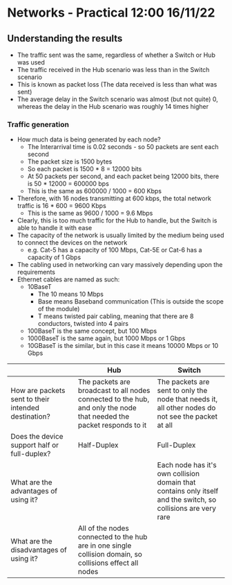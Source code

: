 # Networks - Practical 12:00 16/11/22

## Understanding the results

- The traffic sent was the same, regardless of whether a Switch or Hub was used
- The traffic received in the Hub scenario was less than in the Switch scenario
- This is known as packet loss (The data received is less than what was sent)
- The average delay in the Switch scenario was almost (but not quite) 0, whereas the delay in the Hub scenario was roughly 14 times higher

### Traffic generation
- How much data is being generated by each node?
    - The Interarrival time is 0.02 seconds - so 50 packets are sent each second
    - The packet size is 1500 bytes
    - So each packet is 1500 * 8 = 12000 bits
    - At 50 packets per second, and each packet being 12000 bits, there is 50 * 12000 = 600000 bps
    - This is the same as 600000 / 1000 = 600 Kbps
- Therefore, with 16 nodes transmitting at 600 kbps, the total network traffic is 16 * 600 = 9600 Kbps
    - This is the same as 9600 / 1000 = 9.6 Mbps
- Clearly, this is too much traffic for the Hub to handle, but the Switch is able to handle it with ease
- The capacity of the network is usually limited by the medium being used to connect the devices on the network
    - e.g. Cat-5 has a capacity of 100 Mbps, Cat-5E or Cat-6 has a capacity of 1 Gbps
- The cabling used in networking can vary massively depending upon the requirements
- Ethernet cables are named as such:
    - 10BaseT
      - The 10 means 10 Mbps
      - Base means Baseband communication (This is outside the scope of the module)
      - T means twisted pair cabling, meaning that there are 8 conductors, twisted into 4 pairs
    - 100BaseT is the same concept, but 100 Mbps
    - 1000BaseT is the same again, but 1000 Mbps or 1 Gbps
    - 10GBaseT is the similar, but in this case it means 10000 Mbps or 10 Gbps

| |Hub|Switch|
|-|---|------|
|How are packets sent to their intended destination?|The packets are broadcast to all nodes connected to the hub, and only the node that needed the packet responds to it|The packets are sent to only the node that needs it, all other nodes do not see the packet at all|
|Does the device support half or full-duplex?|Half-Duplex|Full-Duplex|
|What are the advantages of using it?| |Each node has it's own collision domain that contains only itself and the switch, so collisions are very rare|
|What are the disadvantages of using it?|All of the nodes connected to the hub are in one single collision domain, so collisions effect all nodes| |